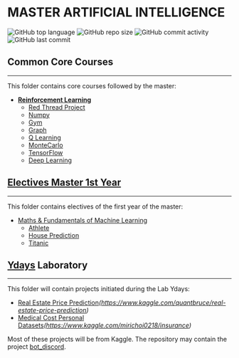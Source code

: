 # **MASTER ARTIFICIAL INTELLIGENCE**

![GitHub top language](https://img.shields.io/github/languages/top/vivimouret29/mast1_ai)
![GitHub repo size](https://img.shields.io/github/repo-size/vivimouret29/mast1_ai)
![GitHub commit activity](https://img.shields.io/github/commit-activity/w/vivimouret29/mast1_ai)
![GitHub last commit](https://img.shields.io/github/last-commit/vivimouret29/mast1_ai)

## Common Core Courses

---

This folder contains core courses followed by the master:

- **[Reinforcement Learning](./reinforcement_learning)**
  - [Red Thread Project](./reinforcement_learning/fil-rouge)
  - [Numpy](./reinforcement_learning/tp_numpy)
  - [Gym](./reinforcement_learning/tp_gym)
  - [Graph](./reinforcement_learning/tp_graph)
  - [Q Learning](./reinforcement_learning/tp_qlearning)
  - [MonteCarlo](./reinforcement_learning/tp_montecarlo)
  - [TensorFlow](./reinforcement_learning/tp_tensorflow)
  - [Deep Learning](./reinforcement_learning/tp_deeplearning)

## [Electives Master 1st Year](./electives_fy)

---

This folder contains electives of the first year of the master:

- [Maths &amp; Fundamentals of Machine Learning](./electives_fy/maths_f)
  - [Athlete](./electives_fy/maths_f/athlete)
  - [House Prediction](./electives_fy/maths_f/house_predict)
  - [Titanic](./electives_fy/maths_f/titanic)

## [Ydays](./ydays) Laboratory

---

This folder will contain projects initiated during the Lab Ydays:

- [Real Estate Price Prediction](./ydays/real_estate/)*(https://www.kaggle.com/quantbruce/real-estate-price-prediction)*
- [Medical Cost Personal Datasets](./ydays/medical_cost_personal/)*(https://www.kaggle.com/mirichoi0218/insurance)*

Most of these projects will be from Kaggle.
The repository may contain the project [bot_discord](https://github.com/vivimouret29/bot_discord).
